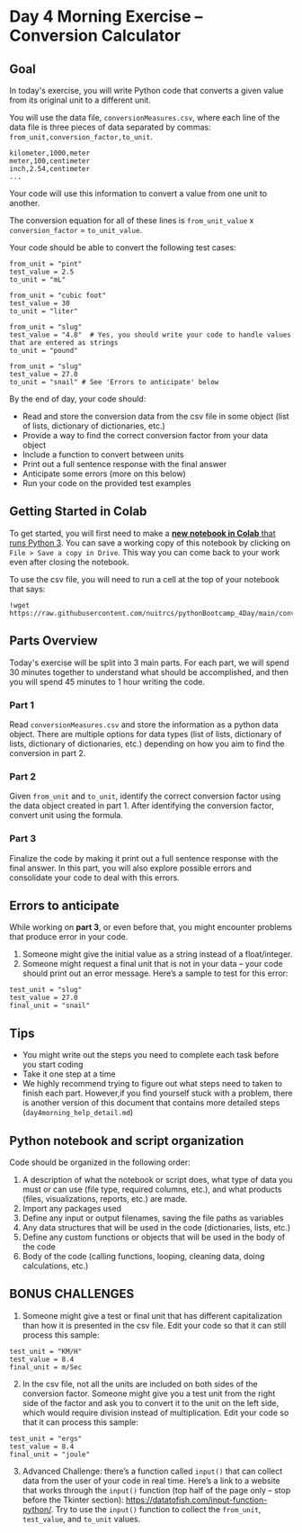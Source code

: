 # Day 4 Morning Exercise – Conversion Calculator

## Goal

In today's exercise, you will write Python code that converts a given value from its original unit to a different unit.

You will use the data file, `conversionMeasures.csv`, where each line of the data file is three pieces of data separated by commas: `from_unit,conversion_factor,to_unit`.

```
kilometer,1000,meter
meter,100,centimeter
inch,2.54,centimeter
...
```

Your code will use this information to convert a value from one unit to another.

The conversion equation for all of these lines is `from_unit_value` x `conversion_factor` = `to_unit_value`.

Your code should be able to convert the following test cases:

```
from_unit = "pint"
test_value = 2.5
to_unit = "mL"

from_unit = "cubic foot"
test_value = 30
to_unit = "liter"

from_unit = "slug"
test_value = "4.8"	# Yes, you should write your code to handle values that are entered as strings
to_unit = "pound"

from_unit = "slug"
test_value = 27.0
to_unit = "snail" # See 'Errors to anticipate' below
```

By the end of day, your code should:

* Read and store the conversion data from the csv file in some object (list of lists, dictionary of dictionaries, etc.)
* Provide a way to find the correct conversion factor from your data object
* Include a function to convert between units
* Print out a full sentence response with the final answer
* Anticipate some errors (more on this below)
* Run your code on the provided test examples

## Getting Started in Colab

To get started, you will first need to make a [**new notebook in Colab** that runs Python 3](https://colab.research.google.com/github/nuitrcs/pythonBootcamp_4Day/blob/main/day4morning.ipynb). You can save a working copy of this notebook by clicking on `File > Save a copy in Drive`. This way you can come back to your work even after closing the notebook.

To use the csv file, you will need to run a cell at the top of your notebook that says:

```
!wget https://raw.githubusercontent.com/nuitrcs/pythonBootcamp_4Day/main/conversionMeasures.csv
```

## Parts Overview

Today's exercise will be split into 3 main parts. For each part, we will spend 30 minutes together to understand what should be accomplished, and then you will spend 45 minutes to 1 hour writing the code.

### Part 1

Read `conversionMeasures.csv` and store the information as a python data object. There are multiple options for data types (list of lists, dictionary of lists, dictionary of dictionaries, etc.) depending on how you aim to find the conversion in part 2.

### Part 2

Given `from_unit` and `to_unit`, identify the correct conversion factor using the data object created in part 1. After identifying the conversion factor, convert unit using the formula.

### Part 3

Finalize the code by making it print out a full sentence response with the final answer. In this part, you will also explore possible errors and consolidate your code to deal with this errors.

## Errors to anticipate

While working on **part 3**, or even before that, you might encounter problems that produce error in your code.

1.	Someone might give the initial value as a string instead of a float/integer.
2.	Someone might request a final unit that is not in your data – your code should print out an error message. Here’s a sample to test for this error:

```
test_unit = "slug"
test_value = 27.0
final_unit = "snail"
```

## Tips

* You might write out the steps you need to complete each task before you start coding
* Take it one step at a time
* We highly recommend trying to figure out what steps need to taken to finish each part. However,if you find yourself stuck with a problem, there is another version of this document that contains more detailed steps (`day4morning_help_detail.md`)

## Python notebook and script organization

Code should be organized in the following order:

1. A description of what the notebook or script does, what type of data you must or can use (file type, required columns, etc.), and what products (files, visualizations, reports, etc.) are made.
2. Import any packages used
3. Define any input or output filenames, saving the file paths as variables
4. Any data structures that will be used in the code (dictionaries, lists, etc.)
5. Define any custom functions or objects that will be used in the body of the code
6. Body of the code (calling functions, looping, cleaning data, doing calculations, etc.)

## BONUS CHALLENGES

1.	Someone might give a test or final unit that has different capitalization than how it is presented in the csv file. Edit your code so that it can still process this sample:

```
test_unit = "KM/H"
test_value = 8.4
final_unit = m/Sec
```

2.	In the csv file, not all the units are included on both sides of the conversion factor. Someone might give you a test unit from the right side of the factor and ask you to convert it to the unit on the left side, which would require division instead of multiplication. Edit your code so that it can process this sample:

```
test_unit = "ergs"
test_value = 8.4
final_unit = "joule"
```

3.	Advanced Challenge: there’s a function called `input()` that can collect data from the user of your code in real time. Here’s a link to a website that works through the `input()` function (top half of the page only – stop before the Tkinter section): https://datatofish.com/input-function-python/. Try to use the `input()` function to collect the `from_unit`, `test_value`, and `to_unit` values.
